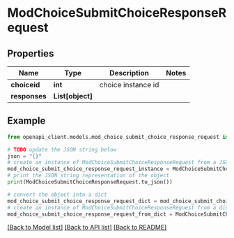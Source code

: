 # ModChoiceSubmitChoiceResponseRequest


## Properties

Name | Type | Description | Notes
------------ | ------------- | ------------- | -------------
**choiceid** | **int** | choice instance id | 
**responses** | **List[object]** |  | 

## Example

```python
from openapi_client.models.mod_choice_submit_choice_response_request import ModChoiceSubmitChoiceResponseRequest

# TODO update the JSON string below
json = "{}"
# create an instance of ModChoiceSubmitChoiceResponseRequest from a JSON string
mod_choice_submit_choice_response_request_instance = ModChoiceSubmitChoiceResponseRequest.from_json(json)
# print the JSON string representation of the object
print(ModChoiceSubmitChoiceResponseRequest.to_json())

# convert the object into a dict
mod_choice_submit_choice_response_request_dict = mod_choice_submit_choice_response_request_instance.to_dict()
# create an instance of ModChoiceSubmitChoiceResponseRequest from a dict
mod_choice_submit_choice_response_request_from_dict = ModChoiceSubmitChoiceResponseRequest.from_dict(mod_choice_submit_choice_response_request_dict)
```
[[Back to Model list]](../README.md#documentation-for-models) [[Back to API list]](../README.md#documentation-for-api-endpoints) [[Back to README]](../README.md)


